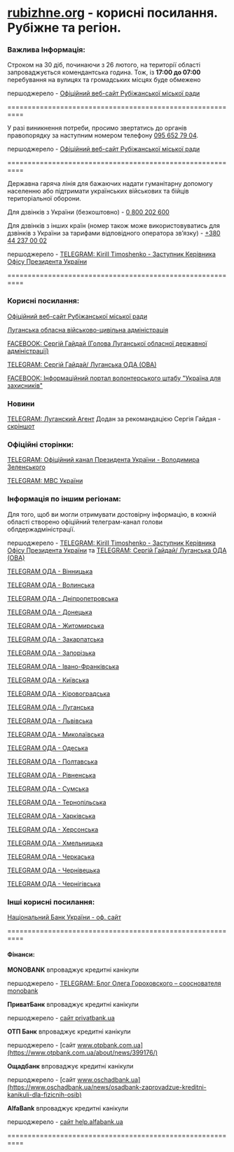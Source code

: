 # [rubizhne.org](https://www.rubizhne.org) - корисні посилання. Рубіжне та регіон.


### Важлива Інформація:

Строком на 30 діб, починаючи з 26 лютого, на території області запроваджується комендантська година. Тож, із **17:00 до 07:00** перебування на вулицях та громадських місцях буде обмежено

першоджерело - [Офіційний веб-сайт Рубіжанської міської ради](https://rmr.gov.ua/novyny-ta-informaciya/vidsohodni-na-luhanshchyni-vvedeno-komendantsku-hodynu-z-1700-do-0700-serhiy-hayday/)

==========================================================

У разі виникнення потреби, просимо звертатись до органів правопорядку за наступним номером телефону [095 652 79 04](tel:+30956527904).

першоджерело - [Офіційний веб-сайт Рубіжанської міської ради](https://rmr.gov.ua/novyny-ta-informaciya/uvaha-meshkanci-mista/)

==========================================================

Державна гаряча лінія для бажаючих надати гуманітарну допомогу населенню або підтримати українських військових та бійців територіальної оборони.

Для дзвінків з України (безкоштовно) - [0 800 202 600](tel:0800202600)

Для дзвінків з інших країн (номер також може використовуватись для дзвінків з України за тарифами відповідного оператора зв’язку) - [+380 44 237 00 02](tel:+380442370002)

першоджерело - [TELEGRAM: Kirill Timoshenko - Заступник Керівника Офісу Президента України](https://t.me/kt20220224)

==========================================================

### Корисні посилання:

[Офіційний веб-сайт Рубіжанської міської ради](https://rmr.gov.ua) 

[Луганська обласна військово-цивільна адміністрація](http://loga.gov.ua/)  

[FACEBOOK: Сергій Гайдай (Голова Луганської обласної державної адміністрації)](https://uk-ua.facebook.com/sergey.gaidai.loga) 

[TELEGRAM: Сергій Гайдай/ Луганська ОДА (ОВА)](https://t.me/luhanskaVTSA)

[FACEBOOK: Інформаційний портал волонтерського штабу "Україна для захисників"](https://www.facebook.com/groups/997566197546611)

### Новини

[TELEGRAM: Луганский Агент](https://t.me/tvoy_region13) Додан за рекомандацією Сергія Гайдая - [скріншот](/images/proofs/proof_1.png)

### Офіційні сторінки:

[TELEGRAM: Офіційний канал Президента України - Володимира Зеленського](https://t.me/V_Zelenskiy_official)

[TELEGRAM: МВС України](https://t.me/mvs_ukraine)


### Інформація по іншим регіонам:

Для того, щоб ви могли отримувати достовірну інформацію, в кожній області створено офіційний телеграм-канал голови облдержадміністрації.

першоджерело - [TELEGRAM: Kirill Timoshenko - Заступник Керівника Офісу Президента України](https://t.me/kt20220224) та [TELEGRAM: Сергій Гайдай/ Луганська ОДА (ОВА)](https://t.me/luhanskaVTSA)

[TELEGRAM ОДА - Вінницька](https://t.me/vinnytskaODA)

[TELEGRAM ОДА - Волинська](https://t.me/volynskaODA)

[TELEGRAM ОДА - Дніпропетровська](https://t.me/dnipropetrovskaODA)

[TELEGRAM ОДА - Донецька](https://t.me/pavlokyrylenko_donoda)

[TELEGRAM ОДА - Житомирська](https://t.me/zhytomyrskaODA) 

[TELEGRAM ОДА - Закарпатська](https://t.me/zakarpatskaODA)

[TELEGRAM ОДА - Запорізька](https://t.me/starukhofficial)

[TELEGRAM ОДА - Івано-Франківська](https://t.me/onyshchuksvitlana)

[TELEGRAM ОДА - Київська](https://t.me/kyivoda)

[TELEGRAM ОДА - Кіровоградська](https://t.me/chornamary)

[TELEGRAM ОДА - Луганська](https://t.me/luhanskaVTSA)

[TELEGRAM ОДА - Львівська](https://t.me/kozytskyy_maksym_official)

[TELEGRAM ОДА - Миколаївська](https://t.me/mykolaivskaODA)

[TELEGRAM ОДА - Одеська](https://t.me/odeskaODA)

[TELEGRAM ОДА - Полтавська](https://t.me/DMYTROLUNIN) 

[TELEGRAM ОДА - Рівненська](https://t.me/s/vitalykoval8)

[TELEGRAM ОДА - Сумська](https://t.me/Zhyvytskyy)

[TELEGRAM ОДА - Тернопільська](https://t.me/ternopilskaODA)

[TELEGRAM ОДА - Харківська](https://t.me/synegubov)

[TELEGRAM ОДА - Херсонська](https://t.me/khersonskaODA) 

[TELEGRAM ОДА - Хмельницька](https://t.me/khmelnytskaODA) 

[TELEGRAM ОДА - Черкаська](https://t.me/AleksandrSkichko) 

[TELEGRAM ОДА - Чернівецька](https://t.me/chernivetskaODA)

[TELEGRAM ОДА - Чернігівська](https://t.me/chernigivskaODA)


### Інші корисні посилання:

[Національний Банк України - оф. сайт](https://bank.gov.ua/)


==========================================================
#### Фінанси:

**MONOBANK** впроваджує кредитні канікули

першоджерело - [TELEGRAM: Блог Олега Гороховского – сооснователя monobank](https://t.me/OGoMono)

**ПриватБанк** впроваджує кредитні канікули

першоджерело - [сайт privatbank.ua](https://privatbank.ua/news/2022/2/26/1547)

**ОТП Банк** впроваджує кредитні канікули

<span>першоджерело - [сайт www.otpbank.com.ua](https://www.otpbank.com.ua/about/news/399176/)</span>

**Ощадбанк** впроваджує кредитні канікули

першоджерело - [сайт www.oschadbank.ua](https://www.oschadbank.ua/news/osadbank-zaprovadzue-kreditni-kanikuli-dla-fizicnih-osib)


**AlfaBank** впроваджує кредитні канікули

першоджерело - [сайт help.alfabank.ua](https://help.alfabank.ua/hc/uk-ua/articles/4478116141074-%D0%AF%D0%BA%D1%96-%D1%83%D0%BC%D0%BE%D0%B2%D0%B8-%D0%BA%D1%80%D0%B5%D0%B4%D0%B8%D1%82%D0%BD%D0%B8%D1%85-%D0%BA%D0%B0%D0%BD%D1%96%D0%BA%D1%83%D0%BB-%D0%B7%D0%B0-%D0%B2%D1%81%D1%96%D0%BC%D0%B0-%D0%BA%D1%80%D0%B5%D0%B4%D0%B8%D1%82%D0%BD%D0%B8%D0%BC%D0%B8-%D0%BA%D0%B0%D1%80%D1%82%D0%BA%D0%B0%D0%BC%D0%B8-%D1%82%D0%B0-%D0%BA%D1%80%D0%B5%D0%B4%D0%B8%D1%82%D0%B0%D0%BC%D0%B8-%D0%B7-1-%D0%B1%D0%B5%D1%80%D0%B5%D0%B7%D0%BD%D1%8F-2022-%D1%80%D0%BE%D0%BA%D1%83-)


==========================================================